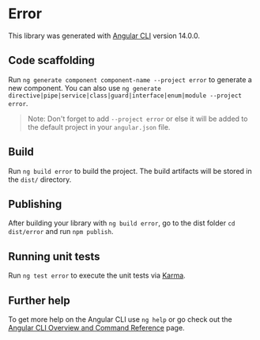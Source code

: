# Error

This library was generated with [Angular CLI](https://github.com/angular/angular-cli) version 14.0.0.

## Code scaffolding

Run `ng generate component component-name --project error` to generate a new component. You can also use `ng generate directive|pipe|service|class|guard|interface|enum|module --project error`.
> Note: Don't forget to add `--project error` or else it will be added to the default project in your `angular.json` file. 

## Build

Run `ng build error` to build the project. The build artifacts will be stored in the `dist/` directory.

## Publishing

After building your library with `ng build error`, go to the dist folder `cd dist/error` and run `npm publish`.

## Running unit tests

Run `ng test error` to execute the unit tests via [Karma](https://karma-runner.github.io).

## Further help

To get more help on the Angular CLI use `ng help` or go check out the [Angular CLI Overview and Command Reference](https://angular.io/cli) page.
